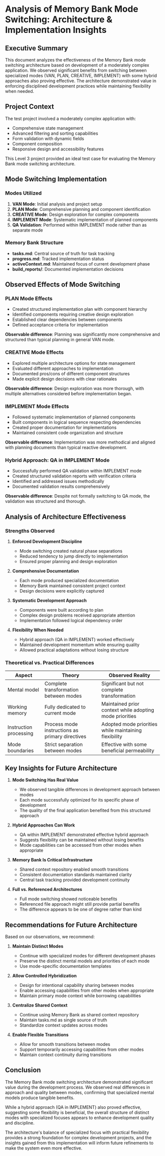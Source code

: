 # Analysis of Memory Bank Mode Switching: Architecture & Implementation Insights

## Executive Summary

This document analyzes the effectiveness of the Memory Bank mode switching architecture based on development of a moderately complex application. We observed significant benefits from switching between specialized modes (VAN, PLAN, CREATIVE, IMPLEMENT) with some hybrid approaches also proving effective. The architecture demonstrated value in enforcing disciplined development practices while maintaining flexibility when needed.

## Project Context

The test project involved a moderately complex application with:
- Comprehensive state management
- Advanced filtering and sorting capabilities  
- Form validation with dynamic fields
- Component composition
- Responsive design and accessibility features

This Level 3 project provided an ideal test case for evaluating the Memory Bank mode switching architecture.

## Mode Switching Implementation

### Modes Utilized
1. **VAN Mode**: Initial analysis and project setup
2. **PLAN Mode**: Comprehensive planning and component identification
3. **CREATIVE Mode**: Design exploration for complex components
4. **IMPLEMENT Mode**: Systematic implementation of planned components
5. **QA Validation**: Performed within IMPLEMENT mode rather than as separate mode

### Memory Bank Structure
- **tasks.md**: Central source of truth for task tracking
- **progress.md**: Tracked implementation status
- **activeContext.md**: Maintained focus of current development phase
- **build_reports/**: Documented implementation decisions

## Observed Effects of Mode Switching

### PLAN Mode Effects
- Created structured implementation plan with component hierarchy
- Identified components requiring creative design exploration
- Established clear dependencies between components
- Defined acceptance criteria for implementation

**Observable difference**: Planning was significantly more comprehensive and structured than typical planning in general VAN mode.

### CREATIVE Mode Effects
- Explored multiple architecture options for state management
- Evaluated different approaches to implementation
- Documented pros/cons of different component structures
- Made explicit design decisions with clear rationales

**Observable difference**: Design exploration was more thorough, with multiple alternatives considered before implementation began.

### IMPLEMENT Mode Effects
- Followed systematic implementation of planned components
- Built components in logical sequence respecting dependencies
- Created proper documentation for implementations
- Maintained consistent code organization and structure

**Observable difference**: Implementation was more methodical and aligned with planning documents than typical reactive development.

### Hybrid Approach: QA in IMPLEMENT Mode
- Successfully performed QA validation within IMPLEMENT mode
- Created structured validation reports with verification criteria
- Identified and addressed issues methodically
- Documented validation results comprehensively

**Observable difference**: Despite not formally switching to QA mode, the validation was structured and thorough.

## Analysis of Architecture Effectiveness

### Strengths Observed

1. **Enforced Development Discipline**
   - Mode switching created natural phase separations
   - Reduced tendency to jump directly to implementation
   - Ensured proper planning and design exploration

2. **Comprehensive Documentation**
   - Each mode produced specialized documentation
   - Memory Bank maintained consistent project context
   - Design decisions were explicitly captured

3. **Systematic Development Approach**
   - Components were built according to plan
   - Complex design problems received appropriate attention
   - Implementation followed logical dependency order

4. **Flexibility When Needed**
   - Hybrid approach (QA in IMPLEMENT) worked effectively
   - Maintained development momentum while ensuring quality
   - Allowed practical adaptations without losing structure

### Theoretical vs. Practical Differences

| Aspect | Theory | Observed Reality |
|--------|--------|------------------|
| Mental model | Complete transformation between modes | Significant but not complete transformation |
| Working memory | Fully dedicated to current mode | Maintained prior context while adopting mode priorities |
| Instruction processing | Process mode instructions as primary directives | Adopted mode priorities while maintaining flexibility |
| Mode boundaries | Strict separation between modes | Effective with some beneficial permeability |

## Key Insights for Future Architecture

1. **Mode Switching Has Real Value**
   - We observed tangible differences in development approach between modes
   - Each mode successfully optimized for its specific phase of development
   - The quality of the final application benefited from this structured approach

2. **Hybrid Approaches Can Work**
   - QA within IMPLEMENT demonstrated effective hybrid approach
   - Suggests flexibility can be maintained without losing benefits
   - Mode capabilities can be accessed from other modes when appropriate

3. **Memory Bank Is Critical Infrastructure**
   - Shared context repository enabled smooth transitions
   - Consistent documentation standards maintained clarity
   - Central task tracking provided development continuity

4. **Full vs. Referenced Architectures**
   - Full mode switching showed noticeable benefits
   - Referenced file approach might still provide partial benefits
   - The difference appears to be one of degree rather than kind

## Recommendations for Future Architecture

Based on our observations, we recommend:

1. **Maintain Distinct Modes**
   - Continue with specialized modes for different development phases
   - Preserve the distinct mental models and priorities of each mode
   - Use mode-specific documentation templates

2. **Allow Controlled Hybridization**
   - Design for intentional capability sharing between modes
   - Enable accessing capabilities from other modes when appropriate
   - Maintain primary mode context while borrowing capabilities

3. **Centralize Shared Context**
   - Continue using Memory Bank as shared context repository
   - Maintain tasks.md as single source of truth
   - Standardize context updates across modes

4. **Enable Flexible Transitions**
   - Allow for smooth transitions between modes
   - Support temporarily accessing capabilities from other modes
   - Maintain context continuity during transitions

## Conclusion

The Memory Bank mode switching architecture demonstrated significant value during the development process. We observed real differences in approach and quality between modes, confirming that specialized mental models produce tangible benefits. 

While a hybrid approach (QA in IMPLEMENT) also proved effective, suggesting some flexibility is beneficial, the overall structure of distinct modes with specialized focuses appears to enhance development quality and discipline.

The architecture's balance of specialized focus with practical flexibility provides a strong foundation for complex development projects, and the insights gained from this implementation will inform future refinements to make the system even more effective. 